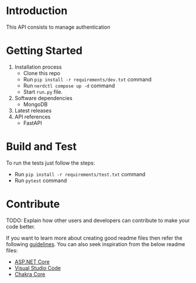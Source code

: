 # Introduction 
This API consists to manage authentication 

# Getting Started
1. Installation process
    - Clone this repo
    - Run ```pip install -r requirements/dev.txt``` command
    - Run ```nerdctl compose up -d``` command
    - Start ```run.py``` file.
2. Software dependencies
    - MongoDB
3. Latest releases
4. API references
    - FastAPI

# Build and Test
To run the tests just follow the steps:
 - Run ```pip install -r requirements/test.txt``` command
 - Run ```pytest``` command

# Contribute
TODO: Explain how other users and developers can contribute to make your code better. 

If you want to learn more about creating good readme files then refer the following [guidelines](https://docs.microsoft.com/en-us/azure/devops/repos/git/create-a-readme?view=azure-devops). You can also seek inspiration from the below readme files:
- [ASP.NET Core](https://github.com/aspnet/Home)
- [Visual Studio Code](https://github.com/Microsoft/vscode)
- [Chakra Core](https://github.com/Microsoft/ChakraCore)